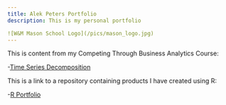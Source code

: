 ```yaml
---
title: Alek Peters Portfolio
description: This is my personal portfolio

![W&M Mason School Logo](/pics/mason_logo.jpg)
---
```


This is content from my Competing Through Business Analytics Course:

-[Time Series Decomposition](/timeseries/index.md)

This is a link to a repository containing products I have created using R:

-[R Portfolio](https://github.com/alekpeters/R_Portfolio)
